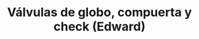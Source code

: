 ---
catalogo: /catalogos/original-valvulas-de-globo-compuerta-y-check-edward.pdf
categoria: ''
draft: true
familias:
  - Válvulas
galeria: []
id: 130
imagen: /v1530797588/productos/original-valvulas-de-globo-compuerta-y-check-edward.jpg
industrias:
  - Energía
marcas:
  - KSB
meta_description: Válvulas Eduard,
meta_keywords: valvular para vapor
taxonomyCover: false
title: Válvulas de globo, compuerta y check (Edward)
titulo: ''
weight: 130
---